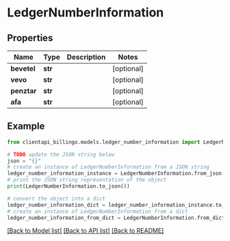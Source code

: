 # LedgerNumberInformation


## Properties

Name | Type | Description | Notes
------------ | ------------- | ------------- | -------------
**bevetel** | **str** |  | [optional] 
**vevo** | **str** |  | [optional] 
**penztar** | **str** |  | [optional] 
**afa** | **str** |  | [optional] 

## Example

```python
from clientapi_billingo.models.ledger_number_information import LedgerNumberInformation

# TODO update the JSON string below
json = "{}"
# create an instance of LedgerNumberInformation from a JSON string
ledger_number_information_instance = LedgerNumberInformation.from_json(json)
# print the JSON string representation of the object
print(LedgerNumberInformation.to_json())

# convert the object into a dict
ledger_number_information_dict = ledger_number_information_instance.to_dict()
# create an instance of LedgerNumberInformation from a dict
ledger_number_information_from_dict = LedgerNumberInformation.from_dict(ledger_number_information_dict)
```
[[Back to Model list]](../README.md#documentation-for-models) [[Back to API list]](../README.md#documentation-for-api-endpoints) [[Back to README]](../README.md)


